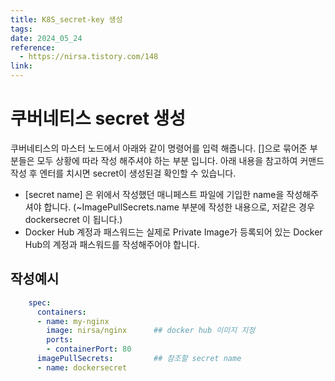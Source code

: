 ```yaml
---
title: K8S_secret-key 생성
tags: 
date: 2024_05_24
reference:
  - https://nirsa.tistory.com/148
link:
---
```

# 쿠버네티스 secret 생성

쿠버네티스의 마스터 노드에서 아래와 같이 명령어를 입력 해줍니다. []으로 묶어준 부분들은 모두 상황에 따라 작성 해주셔야 하는 부분 입니다. 아래 내용을 참고하여 커맨드 작성 후 엔터를 치시면 secret이 생성된걸 확인할 수 있습니다.

- [secret name] 은 위에서 작성했던 매니페스트 파일에 기입한 name을 작성해주셔야 합니다. (~ImagePullSecrets.name 부분에 작성한 내용으로, 저같은 경우 dockersecret 이 됩니다.)
- Docker Hub 계정과 패스워드는 실제로 Private Image가 등록되어 있는 Docker Hub의 계정과 패스워드를 작성해주어야 합니다.

## 작성예시
```yaml
    spec:
      containers:
      - name: my-nginx
        image: nirsa/nginx		## docker hub 이미지 지정
        ports:
        - containerPort: 80
      imagePullSecrets:			## 참조할 secret name
      - name: dockersecret
```